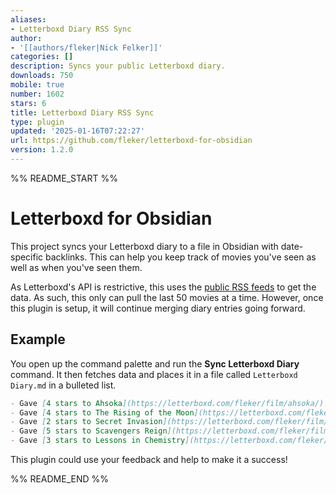 ```yaml
---
aliases:
- Letterboxd Diary RSS Sync
author:
- '[[authors/fleker|Nick Felker]]'
categories: []
description: Syncs your public Letterboxd diary.
downloads: 750
mobile: true
number: 1602
stars: 6
title: Letterboxd Diary RSS Sync
type: plugin
updated: '2025-01-16T07:22:27'
url: https://github.com/fleker/letterboxd-for-obsidian
version: 1.2.0
---
```


%% README_START %%

# Letterboxd for Obsidian

This project syncs your Letterboxd diary to a file in Obsidian with date-specific backlinks. This can help you keep track of movies you've seen as well as when you've seen them.

As Letterboxd's API is restrictive, this uses the [public RSS feeds](https://letterboxd.com/fleker/rss/) to get the data. As such, this only can pull the last 50 movies at a time. However, once this plugin is setup, it will continue merging diary entries going forward.

## Example

You open up the command palette and run the **Sync Letterboxd Diary** command. It then fetches data and places it in a file called `Letterboxd Diary.md` in a bulleted list.

```md
- Gave [4 stars to Ahsoka](https://letterboxd.com/fleker/film/ahsoka/) on [[2024-04-04]]
- Gave [4 stars to The Rising of the Moon](https://letterboxd.com/fleker/film/the-rising-of-the-moon/) on [[2024-03-30]]
- Gave [2 stars to Secret Invasion](https://letterboxd.com/fleker/film/secret-invasion/) on [[2024-03-21]]
- Gave [5 stars to Scavengers Reign](https://letterboxd.com/fleker/film/scavengers-reign/) on [[2024-03-20]]
- Gave [3 stars to Lessons in Chemistry](https://letterboxd.com/fleker/film/lessons-in-chemistry/) on [[2024-03-19]]
```

This plugin could use your feedback and help to make it a success!

%% README_END %%